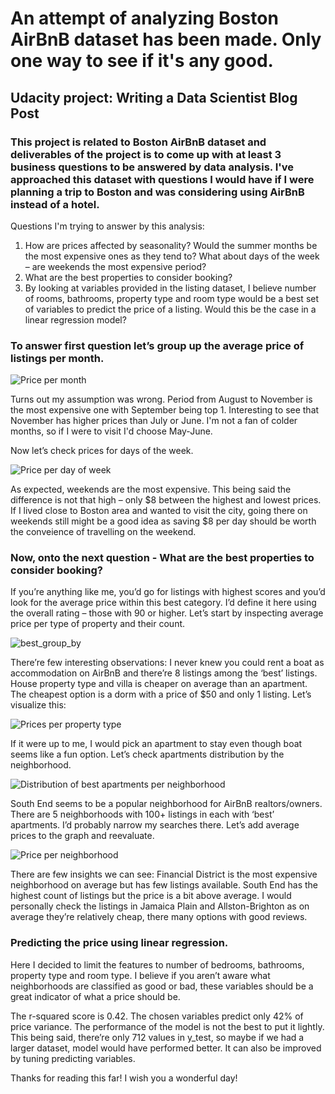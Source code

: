 # An attempt of analyzing Boston AirBnB dataset has been made. Only one way to see if it's any good.

## Udacity project: Writing a Data Scientist Blog Post

### This project is related to Boston AirBnB dataset and deliverables of the project is to come up with at least 3 business questions to be answered by data analysis. I've approached this dataset with questions I would have if I were planning a trip to Boston and was considering using AirBnB instead of a hotel. 

Questions I'm trying to answer by this analysis:

1.	How are prices affected by seasonality? Would the summer months be the most expensive ones as they tend to? What about days of the week – are weekends the most expensive period?
2.	What are the best properties to consider booking? 
3.	By looking at variables provided in the listing dataset, I believe number of rooms, bathrooms, property type and room type would be a best set of variables to predict the price of a listing. Would this be the case in a linear regression model?



### To answer first question let’s group up the average price of listings per month.

![Price per month](https://github.com/bakewka94/Udacity---BostonAirBnB/assets/70720851/ab6c83d3-41ae-4a5b-815d-c65665dd2a17)


Turns out my assumption was wrong. Period from August to November is the most expensive one with September being top 1. Interesting to see that November has higher prices than July or June. I'm not a fan of colder months, so if I were to visit I'd choose May-June.

Now let’s check prices for days of the week.

![Price per day of week](https://github.com/bakewka94/Udacity---BostonAirBnB/assets/70720851/326a1507-041c-46b7-94f1-759f64e13efc)


As expected, weekends are the most expensive. This being said the difference is not that high – only $8 between the highest and lowest prices. If I lived close to Boston area and wanted to visit the city, going there on weekends still might be a good idea as saving $8 per day should be worth the conveience of travelling on the weekend.

### Now, onto the next question - What are the best properties to consider booking? 

If you’re anything like me, you’d go for listings with highest scores and you’d look for the average price within this best category. I’d define it here using the overall rating – those with 90 or higher. Let’s start by inspecting average price per type of property and their count. 

![best_group_by](https://github.com/bakewka94/Udacity---BostonAirBnB/assets/70720851/637d7fdd-7163-4db7-a12b-1d0dc6177537)

There’re few interesting observations: I never knew you could rent a boat as accommodation on AirBnB and there’re 8 listings among the ‘best’ listings. House property type and villa is cheaper on average than an apartment. The cheapest option is a dorm with a price of $50 and only 1 listing. Let’s visualize this:

![Prices per property type](https://github.com/bakewka94/Udacity---BostonAirBnB/assets/70720851/b2ff83ff-5462-49d5-b448-9e36ec2cd7f9)

If it were up to me, I would pick an apartment to stay even though boat seems like a fun option. Let’s check apartments distribution by the neighborhood.

![Distribution of best apartments per neighborhood](https://github.com/bakewka94/Udacity---BostonAirBnB/assets/70720851/40ace3f5-97fd-4a55-8ded-f3d7302f1573)

South End seems to be a popular neighborhood for AirBnB realtors/owners. There are 5 neighborhoods with 100+ listings in each with ‘best’ apartments. I’d probably narrow my searches there. Let’s add average prices to the graph and reevaluate.

![Price per neighborhood](https://github.com/bakewka94/Udacity---BostonAirBnB/assets/70720851/6bfa44b3-03db-4715-a77e-72be016366f9)

There are few insights we can see: Financial District is the most expensive neighborhood on average but has few listings available. South End has the highest count of listings but the price is a bit above average. I would personally check the listings in Jamaica Plain and Allston-Brighton as on average they’re relatively cheap, there many options with good reviews. 

### Predicting the price using linear regression. 

Here I decided to limit the features to number of bedrooms, bathrooms, property type and room type. I believe if you aren’t aware what neighborhoods are classified as good or bad, these variables should be a great indicator of what a price should be. 

The r-squared score is 0.42. The chosen variables predict only 42% of price variance. The performance of the model is not the best to put it lightly. This being said, there’re only 712 values in y_test, so maybe if we had a larger dataset, model would have performed better. It can also be improved by tuning predicting variables.

Thanks for reading this far! I wish you a wonderful day!
